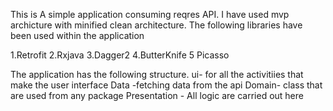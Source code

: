 This is A simple application consuming reqres API.
I have used mvp archicture with minified clean architecture.
The following libraries have been used within the application

1.Retrofit
2.Rxjava
3.Dagger2
4.ButterKnife
5 Picasso

The application has the following structure.
ui- for all the activitiies that make the user interface
Data -fetching data from the api
Domain- class that are used from any package
Presentation - All logic are carried out here


